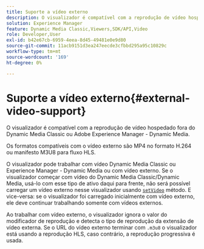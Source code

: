 ```yaml
---
title: Suporte a vídeo externo
description: O visualizador é compatível com a reprodução de vídeo hospedado fora do Dynamic Media Classic ou Adobe Experience Manager - Dynamic Media.
solution: Experience Manager
feature: Dynamic Media Classic,Viewers,SDK/API,Video
role: Developer,User
exl-id: b42e67cb-6959-4eea-8d45-49481e0e9d80
source-git-commit: 11acb9151d3ea247eecde3cfbbd295a95c10829c
workflow-type: tm+mt
source-wordcount: '169'
ht-degree: 0%

---
```


# Suporte a vídeo externo{#external-video-support}

O visualizador é compatível com a reprodução de vídeo hospedado fora do Dynamic Media Classic ou Adobe Experience Manager - Dynamic Media.

Os formatos compatíveis com o vídeo externo são MP4 no formato H.264 ou manifesto M3U8 para fluxo HLS.

O visualizador pode trabalhar com vídeo Dynamic Media Classic ou Experience Manager - Dynamic Media ou com vídeo externo. Se o visualizador começar com vídeo do Dynamic Media Classic/Dynamic Media, usá-lo com esse tipo de ativo daqui para frente, não será possível carregar um vídeo externo nesse visualizador usando [ `setVideo`](../../c-html5-s7-aem-asset-viewers/c-html5-video-reference/c-html5-video-viewer-20-javascriptapiref/r-html5-video-viewer-20-javascriptapiref-setvideo.md#reference-85d3422d6ce64a36ac74827120b5a17c) método. E vice-versa: se o visualizador foi carregado inicialmente com vídeo externo, ele deve continuar trabalhando somente com vídeos externos.

Ao trabalhar com vídeo externo, o visualizador ignora o valor do modificador de reprodução e detecta o tipo de reprodução da extensão de vídeo externa. Se o URL do vídeo externo terminar com `.m3u8` o visualizador está usando a reprodução HLS, caso contrário, a reprodução progressiva é usada.
